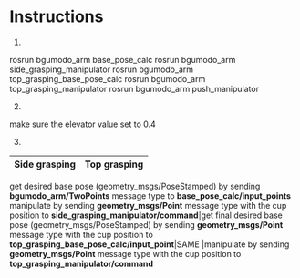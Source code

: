 Instructions
============
1.
rosrun bgumodo_arm base_pose_calc
rosrun bgumodo_arm side_grasping_manipulator
rosrun bgumodo_arm top_grasping_base_pose_calc
rosrun bgumodo_arm top_grasping_manipulator
rosrun bgumodo_arm push_manipulator

2.
make sure the elevator value set to 0.4

3.
Side grasping | Top grasping
------------- | ------------
get desired base pose (geometry_msgs/PoseStamped) by sending **bgumodo_arm/TwoPoints** message type to **base_pose_calc/input_points**
manipulate by sending **geometry_msgs/Point** message type with the cup position to **side_grasping_manipulator/command**|get final desired base pose (geometry_msgs/PoseStamped) by sending **geometry_msgs/Point** message type with the cup position to **top_grasping_base_pose_calc/input_point**|SAME
|manipulate by sending **geometry_msgs/Point** message type with the cup position to **top_grasping_manipulator/command**
